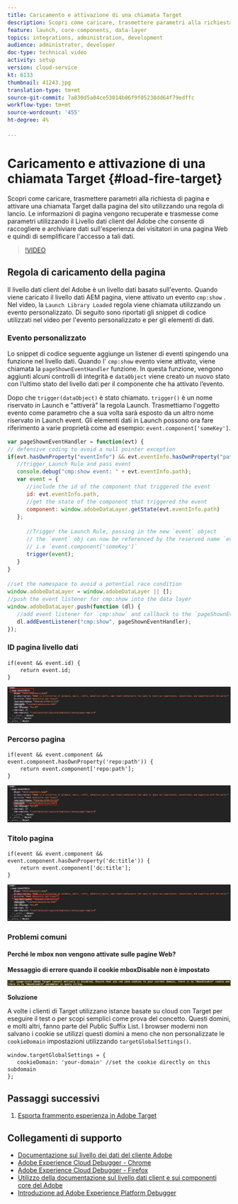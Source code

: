 ```yaml
---
title: Caricamento e attivazione di una chiamata Target
description: Scopri come caricare, trasmettere parametri alla richiesta di pagina e attivare una chiamata Target dalla pagina del sito utilizzando una regola di lancio. Le informazioni di pagina vengono recuperate e trasmesse come parametri utilizzando il Livello dati client del Adobe  che consente di raccogliere e archiviare dati sull'esperienza dei visitatori in una pagina Web e quindi di semplificare l'accesso a tali dati.
feature: launch, core-components, data-layer
topics: integrations, administration, development
audience: administrator, developer
doc-type: technical video
activity: setup
version: cloud-service
kt: 6133
thumbnail: 41243.jpg
translation-type: tm+mt
source-git-commit: 7a830d5a04ce53014b86f9f05238dd64f79edffc
workflow-type: tm+mt
source-wordcount: '455'
ht-degree: 4%

---
```



# Caricamento e attivazione di una chiamata Target {#load-fire-target}

Scopri come caricare, trasmettere parametri alla richiesta di pagina e attivare una chiamata Target dalla pagina del sito utilizzando una regola di lancio. Le informazioni di pagina vengono recuperate e trasmesse come parametri utilizzando il Livello dati client del Adobe  che consente di raccogliere e archiviare dati sull&#39;esperienza dei visitatori in una pagina Web e quindi di semplificare l&#39;accesso a tali dati.

>[!VIDEO](https://video.tv.adobe.com/v/41243?quality=12&learn=on)

## Regola di caricamento della pagina

Il livello dati client del Adobe  è un livello dati basato sull&#39;evento. Quando viene caricato il livello dati AEM pagina, viene attivato un evento `cmp:show` . Nel video, la `Launch Library Loaded` regola viene chiamata utilizzando un evento personalizzato. Di seguito sono riportati gli snippet di codice utilizzati nel video per l&#39;evento personalizzato e per gli elementi di dati.

### Evento personalizzato

Lo snippet di codice seguente aggiunge un listener di eventi spingendo una funzione nel livello dati. Quando l&#39; `cmp:show` evento viene attivato, viene chiamata la `pageShownEventHandler` funzione. In questa funzione, vengono aggiunti alcuni controlli di integrità e `dataObject` viene creato un nuovo stato con l’ultimo stato del livello dati per il componente che ha attivato l’evento.

Dopo che `trigger(dataObject)` è stato chiamato. `trigger()` è un nome riservato in Launch e &quot;attiverà&quot; la regola Launch. Trasmettiamo l&#39;oggetto evento come parametro che a sua volta sarà esposto da un altro nome riservato in Launch event. Gli elementi dati in Launch possono ora fare riferimento a varie proprietà come ad esempio: `event.component['someKey']`.

```javascript
var pageShownEventHandler = function(evt) {
// defensive coding to avoid a null pointer exception
if(evt.hasOwnProperty("eventInfo") && evt.eventInfo.hasOwnProperty("path")) {
   //trigger Launch Rule and pass event
   console.debug("cmp:show event: " + evt.eventInfo.path);
   var event = {
      //include the id of the component that triggered the event
      id: evt.eventInfo.path,
      //get the state of the component that triggered the event
      component: window.adobeDataLayer.getState(evt.eventInfo.path)
   };

      //Trigger the Launch Rule, passing in the new `event` object
      // the `event` obj can now be referenced by the reserved name `event` by other Launch data elements
      // i.e `event.component['someKey']`
      trigger(event);
   }
}

//set the namespace to avoid a potential race condition
window.adobeDataLayer = window.adobeDataLayer || [];
//push the event listener for cmp:show into the data layer
window.adobeDataLayer.push(function (dl) {
   //add event listener for `cmp:show` and callback to the `pageShownEventHandler` function
   dl.addEventListener("cmp:show", pageShownEventHandler);
});
```

### ID pagina livello dati

```
if(event && event.id) {
    return event.id;
}
```

![ID pagina](assets/pageid.png)

### Percorso pagina

```
if(event && event.component && event.component.hasOwnProperty('repo:path')) {
    return event.component['repo:path'];
}
```

![Percorso pagina](assets/pagepath.png)

### Titolo pagina

```
if(event && event.component && event.component.hasOwnProperty('dc:title')) {
    return event.component['dc:title'];
}
```

![Titolo pagina](assets/pagetitle.png)

### Problemi comuni

#### Perché le mbox non vengono attivate sulle pagine Web?

**Messaggio di errore quando il cookie mboxDisable non è impostato**

![Errore del dominio del cookie di Target](assets/target-cookie-error.png)

**Soluzione**

A volte i clienti di Target utilizzano istanze basate su cloud con Target per eseguire il test o per scopi semplici come prova del concetto. Questi domini, e molti altri, fanno parte del Public Suffix List.
I browser moderni non salvano i cookie se utilizzi questi domini a meno che non personalizzate le `cookieDomain` impostazioni utilizzando `targetGlobalSettings()`.

```
window.targetGlobalSettings = {  
   cookieDomain: 'your-domain' //set the cookie directly on this subdomain 
};
```

## Passaggi successivi

1. [Esporta frammento esperienza in  Adobe Target](./export-experience-fragment-target.md)

## Collegamenti di supporto

* [Documentazione sul livello dei dati del cliente  Adobe](https://github.com/adobe/adobe-client-data-layer/wiki)
* [Adobe Experience Cloud Debugger - Chrome](https://chrome.google.com/webstore/detail/adobe-experience-cloud-de/ocdmogmohccmeicdhlhhgepeaijenapj)
* [Adobe Experience Cloud Debugger - Firefox](https://addons.mozilla.org/en-US/firefox/addon/adobe-experience-platform-dbg/)
* [Utilizzo della documentazione sul livello dati client e sui componenti core del Adobe](https://docs.adobe.com/content/help/it-IT/experience-manager-core-components/using/developing/data-layer/overview.html)
* [Introduzione ad Adobe Experience Platform Debugger](https://docs.adobe.com/content/help/en/platform-learn/tutorials/data-ingestion/web-sdk/introduction-to-the-experience-platform-debugger.html)